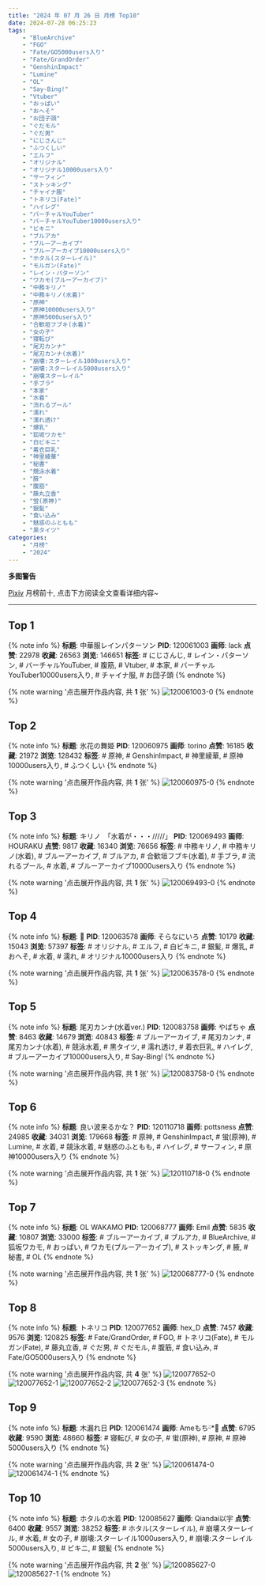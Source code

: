 ```yaml
---
title: "2024 年 07 月 26 日 月榜 Top10"
date: 2024-07-28 06:25:23
tags:
    - "BlueArchive"
    - "FGO"
    - "Fate/GO5000users入り"
    - "Fate/GrandOrder"
    - "GenshinImpact"
    - "Lumine"
    - "OL"
    - "Say-Bing!"
    - "Vtuber"
    - "おっぱい"
    - "おへそ"
    - "お団子頭"
    - "ぐだモル"
    - "ぐだ男"
    - "にじさんじ"
    - "ふつくしい"
    - "エルフ"
    - "オリジナル"
    - "オリジナル10000users入り"
    - "サーフィン"
    - "ストッキング"
    - "チャイナ服"
    - "トネリコ(Fate)"
    - "ハイレグ"
    - "バーチャルYouTuber"
    - "バーチャルYouTuber10000users入り"
    - "ビキニ"
    - "ブルアカ"
    - "ブルーアーカイブ"
    - "ブルーアーカイブ10000users入り"
    - "ホタル(スターレイル)"
    - "モルガン(Fate)"
    - "レイン・パターソン"
    - "ワカモ(ブルーアーカイブ)"
    - "中務キリノ"
    - "中務キリノ(水着)"
    - "原神"
    - "原神10000users入り"
    - "原神5000users入り"
    - "合歓垣フブキ(水着)"
    - "女の子"
    - "寝転び"
    - "尾刃カンナ"
    - "尾刃カンナ(水着)"
    - "崩壊:スターレイル1000users入り"
    - "崩壊:スターレイル5000users入り"
    - "崩壊スターレイル"
    - "手ブラ"
    - "本家"
    - "水着"
    - "流れるプール"
    - "濡れ"
    - "濡れ透け"
    - "爆乳"
    - "狐坂ワカモ"
    - "白ビキニ"
    - "着衣巨乳"
    - "神里綾華"
    - "秘書"
    - "競泳水着"
    - "腋"
    - "腹筋"
    - "藤丸立香"
    - "蛍(原神)"
    - "銀髪"
    - "食い込み"
    - "魅惑のふともも"
    - "黒タイツ"
categories:
    - "月榜"
    - "2024"
---
```


<i class="fa fa-triangle-exclamation"></i>**多图警告**<i class="fa fa-triangle-exclamation"></i>

[Pixiv](https://www.pixiv.net/) 月榜前十, 点击下方阅读全文查看详细内容~

<!-- more -->

---

## Top 1

{% note info %}
**标题**: 中華服レインパターソン
**PID**: 120061003 **画师**: lack
**点赞**: 22978 **收藏**: 26563 **浏览**: 146651
**标签**: # にじさんじ, # レイン・パターソン, # バーチャルYouTuber, # 腹筋, # Vtuber, # 本家, # バーチャルYouTuber10000users入り, # チャイナ服, # お団子頭
{% endnote %}

{% note warning '点击展开作品内容, 共 **1** 张' %}
![120061003-0](https://i.pixiv.re/img-original/img/2024/06/29/00/00/47/120061003_p0.png)
{% endnote %}

## Top 2

{% note info %}
**标题**: 氷花の舞姫
**PID**: 120060975 **画师**: torino
**点赞**: 16185 **收藏**: 21972 **浏览**: 128432
**标签**: # 原神, # GenshinImpact, # 神里綾華, # 原神10000users入り, # ふつくしい
{% endnote %}

{% note warning '点击展开作品内容, 共 **1** 张' %}
![120060975-0](https://i.pixiv.re/img-original/img/2024/06/29/00/00/36/120060975_p0.jpg)
{% endnote %}

## Top 3

{% note info %}
**标题**: キリノ　「水着が・・・/////」
**PID**: 120069493 **画师**: HOURAKU
**点赞**: 9817 **收藏**: 16340 **浏览**: 76656
**标签**: # 中務キリノ, # 中務キリノ(水着), # ブルーアーカイブ, # ブルアカ, # 合歓垣フブキ(水着), # 手ブラ, # 流れるプール, # 水着, # ブルーアーカイブ10000users入り
{% endnote %}

{% note warning '点击展开作品内容, 共 **1** 张' %}
![120069493-0](https://i.pixiv.re/img-original/img/2024/06/29/08/00/01/120069493_p0.jpg)
{% endnote %}

## Top 4

{% note info %}
**标题**: 👙
**PID**: 120063578 **画师**: そらなにいろ
**点赞**: 10179 **收藏**: 15043 **浏览**: 57397
**标签**: # オリジナル, # エルフ, # 白ビキニ, # 銀髪, # 爆乳, # おへそ, # 水着, # 濡れ, # オリジナル10000users入り
{% endnote %}

{% note warning '点击展开作品内容, 共 **1** 张' %}
![120063578-0](https://i.pixiv.re/img-original/img/2024/06/29/01/08/25/120063578_p0.png)
{% endnote %}

## Top 5

{% note info %}
**标题**: 尾刃カンナ(水着ver.)
**PID**: 120083758 **画师**: やばちゃ
**点赞**: 8463 **收藏**: 14679 **浏览**: 40843
**标签**: # ブルーアーカイブ, # 尾刃カンナ, # 尾刃カンナ(水着), # 競泳水着, # 黒タイツ, # 濡れ透け, # 着衣巨乳, # ハイレグ, # ブルーアーカイブ10000users入り, # Say-Bing!
{% endnote %}

{% note warning '点击展开作品内容, 共 **1** 张' %}
![120083758-0](https://i.pixiv.re/img-original/img/2024/06/29/19/01/05/120083758_p0.png)
{% endnote %}

## Top 6

{% note info %}
**标题**: 良い波来るかな？
**PID**: 120110718 **画师**: pottsness
**点赞**: 24985 **收藏**: 34031 **浏览**: 179668
**标签**: # 原神, # GenshinImpact, # 蛍(原神), # Lumine, # 水着, # 競泳水着, # 魅惑のふともも, # ハイレグ, # サーフィン, # 原神10000users入り
{% endnote %}

{% note warning '点击展开作品内容, 共 **1** 张' %}
![120110718-0](https://i.pixiv.re/img-original/img/2024/06/30/14/00/01/120110718_p0.jpg)
{% endnote %}

## Top 7

{% note info %}
**标题**: OL WAKAMO
**PID**: 120068777 **画师**: Emil
**点赞**: 5835 **收藏**: 10807 **浏览**: 33000
**标签**: # ブルーアーカイブ, # ブルアカ, # BlueArchive, # 狐坂ワカモ, # おっぱい, # ワカモ(ブルーアーカイブ), # ストッキング, # 腋, # 秘書, # OL
{% endnote %}

{% note warning '点击展开作品内容, 共 **1** 张' %}
![120068777-0](https://i.pixiv.re/img-original/img/2024/06/29/07/03/40/120068777_p0.png)
{% endnote %}

## Top 8

{% note info %}
**标题**: トネリコ
**PID**: 120077652 **画师**: hex_D
**点赞**: 7457 **收藏**: 9576 **浏览**: 120825
**标签**: # Fate/GrandOrder, # FGO, # トネリコ(Fate), # モルガン(Fate), # 藤丸立香, # ぐだ男, # ぐだモル, # 腹筋, # 食い込み, # Fate/GO5000users入り
{% endnote %}

{% note warning '点击展开作品内容, 共 **4** 张' %}
![120077652-0](https://i.pixiv.re/img-original/img/2024/06/29/15/01/42/120077652_p0.jpg)
![120077652-1](https://i.pixiv.re/img-original/img/2024/06/29/15/01/42/120077652_p1.jpg)
![120077652-2](https://i.pixiv.re/img-original/img/2024/06/29/15/01/42/120077652_p2.jpg)
![120077652-3](https://i.pixiv.re/img-original/img/2024/06/29/15/01/42/120077652_p3.jpg)
{% endnote %}

## Top 9

{% note info %}
**标题**: 木漏れ日
**PID**: 120061474 **画师**: Ameもちᵕ̈*🍭
**点赞**: 6795 **收藏**: 9590 **浏览**: 48660
**标签**: # 寝転び, # 女の子, # 蛍(原神), # 原神, # 原神5000users入り
{% endnote %}

{% note warning '点击展开作品内容, 共 **2** 张' %}
![120061474-0](https://i.pixiv.re/img-original/img/2024/06/29/00/06/17/120061474_p0.jpg)
![120061474-1](https://i.pixiv.re/img-original/img/2024/06/29/00/06/17/120061474_p1.jpg)
{% endnote %}

## Top 10

{% note info %}
**标题**: ホタルの水着
**PID**: 120085627 **画师**: Qiandai以宇
**点赞**: 6400 **收藏**: 9557 **浏览**: 38252
**标签**: # ホタル(スターレイル), # 崩壊スターレイル, # 水着, # 女の子, # 崩壊:スターレイル1000users入り, # 崩壊:スターレイル5000users入り, # ビキニ, # 銀髪
{% endnote %}

{% note warning '点击展开作品内容, 共 **2** 张' %}
![120085627-0](https://i.pixiv.re/img-original/img/2024/06/29/20/02/11/120085627_p0.png)
![120085627-1](https://i.pixiv.re/img-original/img/2024/06/29/20/02/11/120085627_p1.png)
{% endnote %}
